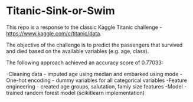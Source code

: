 # Titanic-Sink-or-Swim


This repo is a response to the classic Kaggle Titanic challenge - https://www.kaggle.com/c/titanic/data.

The objective of the challenge is to predict the passengers that survived and died based on the available variables (e.g. age, class).

The following approach achieved an accuracy score of 0.77033:

-Cleaning data - imputed age using median and embarked using mode
-One-hot encoding - dummy variables for all categorical variables
-Feature engineering - created age groups, salutation, famiy size features
-Model - trained random forest model (scikitlearn implementation)
